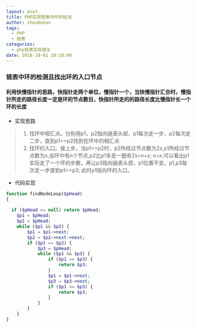 ```yaml
---
layout: post
title: PHP实现链表中环的检测
author: zhoubohan
tags:
  - PHP
  - 链表
categories:
  - php链表实现相关
date: 2018-10-01 10:18:00
---
```

### 链表中环的检测且找出环的入口节点


#### 利用快慢指针的思路，快指针走两个单位，慢指针一个，当快慢指针汇合时，慢指针所走的路径长度一定是环的节点数目，快指针所走的的路径长度比慢指针长一个环的长度

* 实现思路
> 1. 找环中相汇点。分别用p1，p2指向链表头部，p1每次走一步，p2每次走二步，直到p1==p2找到在环中的相汇点
> 2. 找环的入口。接上步，当p1==p2时，p2所经过节点数为2x,p1所经过节点数为x,设环中有n个节点,p2比p1多走一圈有2x=n+x; n=x;可以看出p1实际走了一个环的步数，再让p3指向链表头部，p1位置不变，p1,p3每次走一步直到p1==p3; 此时p1指向环的入口。

* 代码实现

```php
function findNodeLoop($pHead)
{
	
  if ($pHead == null) return $pHead;
    $p1 = $pHead;
    $p2 = $pHead;
    while ($p1 && $p2) {
    	$p1 = $p1->next;
        $p2 = $p2->next->next;
        if ($p1 == $p2) {
        	$p3 = $pHead;
            while ($p1 && $p3) {
            	if ($p1 == $p3) {
                	return $p3;
                }
                $p1 = $p1->next;
                $p3 = $p3->next;
                if ($p1 == $p3) {
                	return $p3;
                }
            }
        }
    }
}
```